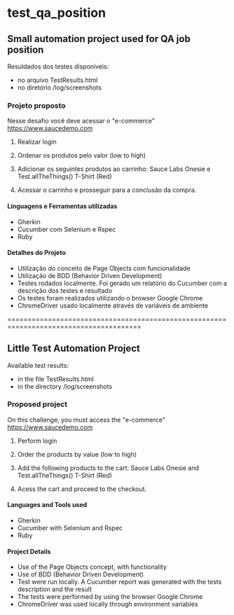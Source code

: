 # test_qa_position
## Small automation project used for QA job position

Resuldados dos testes disponíveis:
- no arquivo TestResults.html
- no diretório /log/screenshots

### Projeto proposto
Nesse desafio você deve acessar o "e-commerce" https://www.saucedemo.com

1.	Realizar login

2.	Ordenar os produtos pelo valor (low to high)


3.	Adicionar os seguintes produtos ao carrinho: Sauce Labs Onesie e Test.allTheThings() T-Shirt (Red)

4.	Acessar o carrinho e prosseguir para a conclusão da compra.

#### Linguagens e Ferramentas utilizadas
 - Gherkin
 - Cucumber com Selenium e Rspec
 - Ruby
 
#### Detalhes do Projeto
 - Utilização do conceito de Page Objects com funcionalidade
 - Utilização de BDD (Behavior Driven Development)
 - Testes rodados localmente. Foi gerado um relatório do Cucumber com a descrição dos testes e  resultado
 - Os testes foram realizados utilizando o browser Google Chrome
 - ChromeDriver usado localmente através de variáveis de ambiente
 
 =======================================================================================
 ## Little Test Automation Project

Available test results:
- in the file TestResults.html
- in the directory /log/screenshots

### Proposed project
On this challenge, you must access the "e-commerce" https://www.saucedemo.com

1.	Perform login

2.	Order the products by value (low to high)


3.	Add the following products to the cart: Sauce Labs Onesie and Test.allTheThings() T-Shirt (Red)

4.	Acess the cart and proceed to the checkout.

#### Languages and Tools used
 - Gherkin
 - Cucumber with Selenium and Rspec
 - Ruby
 
#### Project Details
 - Use of the Page Objects concept, with functionality
 - Use of BDD (Behavior Driven Development)
 - Test were run locally. A Cucumber report was generated with the tests description and the result
 - The tests were performed by using the browser Google Chrome
 - ChromeDriver was used locally through environment variables
 
